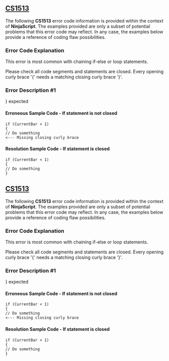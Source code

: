 ## [CS1513](https://developer.ninjatrader.com/docs/desktop/cs1513\#cs1513)

The following **CS1513** error code information is provided within the context of **NinjaScript**. The examples provided are only a subset of potential problems that this error code may reflect. In any case, the examples below provide a reference of coding flaw possibilities.

### Error Code Explanation

This error is most common with chaining if-else or loop statements.

Please check all code segments and statements are closed. Every opening curly brace '{' needs a matching closing curly brace '}'.

### Error Description \#1

} expected

#### Erroneous Sample Code - If statement is not closed

```jsx-150469391 csharp
if (CurrentBar < 1)
{
// Do something
<--- Missing closing curly brace

```

#### Resolution Sample Code - If statement is closed

```jsx-150469391 csharp
if (CurrentBar < 1)
{
// Do something
}

```

## [CS1513](https://developer.ninjatrader.com/docs/desktop/cs1513\#cs1513)

The following **CS1513** error code information is provided within the context of **NinjaScript**. The examples provided are only a subset of potential problems that this error code may reflect. In any case, the examples below provide a reference of coding flaw possibilities.

### Error Code Explanation

This error is most common with chaining if-else or loop statements.

Please check all code segments and statements are closed. Every opening curly brace '{' needs a matching closing curly brace '}'.

### Error Description \#1

} expected

#### Erroneous Sample Code - If statement is not closed

```jsx-150469391 csharp
if (CurrentBar < 1)
{
// Do something
<--- Missing closing curly brace

```

#### Resolution Sample Code - If statement is closed

```jsx-150469391 csharp
if (CurrentBar < 1)
{
// Do something
}

```